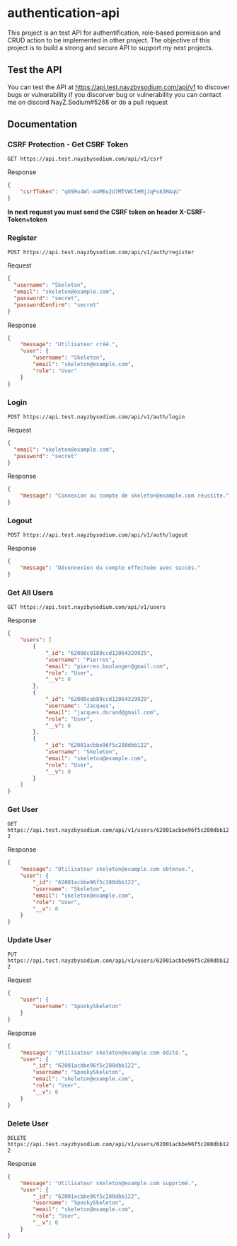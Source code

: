 # authentication-api
This project is an test API for authentification, role-based permission and CRUD action to be implemented in other project.
The objective of this project is to build a strong and secure API to support my next projects.
## Test the API
You can test the API at https://api.test.nayzbysodium.com/api/v1 to discover bugs or vulnerability if you discorver bug or vulnerability you can contact me on discord NayZ.Sodium#5268 or do a pull request
## Documentation
### CSRF Protection - Get CSRF Token
```GET https://api.test.nayzbysodium.com/api/v1/csrf```

Response
```json
{
    "csrfToken": "qOSMu4Wl-m4M6u2U7MTVWClHMjJqPs63MAqU"
}
```
**In next request you must send the __CSRF token__ on header X-CSRF-Token=token**
### Register
```POST https://api.test.nayzbysodium.com/api/v1/auth/register```

Request
```json
{
  "username": "Skeleton",
  "email": "skeleton@example.com",
  "password": "secret",
  "passwordConfirm": "secret"
}
```

Response
```json
{
    "message": "Utilisateur créé.",
    "user": {
        "username": "Skeleton",
        "email": "skeleton@example.com",
        "role": "User"
    }
}
```
### Login
```POST https://api.test.nayzbysodium.com/api/v1/auth/login```

Request
```json
{
  "email": "skeleton@example.com",
  "password": "secret"
}
```

Response
```json
{
    "message": "Connexion au compte de skeleton@example.com réussite."
}
```
### Logout
```POST https://api.test.nayzbysodium.com/api/v1/auth/logout```

Response
```json
{
    "message": "Déconnexion du compte effectuée avec succès."
}
```
### Get All Users
```GET https://api.test.nayzbysodium.com/api/v1/users```

Response
```json
{
    "users": [
        {
            "_id": "62000c9189ccd12064329925",
            "username": "Pierres",
            "email": "pierres.boulanger@gmail.com",
            "role": "User",
            "__v": 0
        },
        {
            "_id": "62000cab89ccd12064329929",
            "username": "Jacques",
            "email": "jacques.durand@gmail.com",
            "role": "User",
            "__v": 0
        },
        {
            "_id": "62001acbbe96f5c280dbb122",
            "username": "Skeleton",
            "email": "skeleton@example.com",
            "role": "User",
            "__v": 0
        }
    ]
}
```
### Get User
```GET https://api.test.nayzbysodium.com/api/v1/users/62001acbbe96f5c280dbb122```

Response
```json
{
    "message": "Utilisateur skeleton@example.com obtenue.",
    "user": {
        "_id": "62001acbbe96f5c280dbb122",
        "username": "Skeleton",
        "email": "skeleton@example.com",
        "role": "User",
        "__v": 0
    }
}
```
### Update User
```PUT https://api.test.nayzbysodium.com/api/v1/users/62001acbbe96f5c280dbb122```

Request
```json
{
    "user": {
        "username": "SpookySkeleton"
    }
}
```

Response
```json
{
    "message": "Utilisateur skeleton@example.com édité.",
    "user": {
        "_id": "62001acbbe96f5c280dbb122",
        "username": "SpookySkeleton",
        "email": "skeleton@example.com",
        "role": "User",
        "__v": 0
    }
}
```
### Delete User
```DELETE https://api.test.nayzbysodium.com/api/v1/users/62001acbbe96f5c280dbb122```

Response
```json
{
    "message": "Utilisateur skeleton@example.com supprimé.",
    "user": {
        "_id": "62001acbbe96f5c280dbb122",
        "username": "SpookySkeleton",
        "email": "skeleton@example.com",
        "role": "User",
        "__v": 0
    }
}
```
